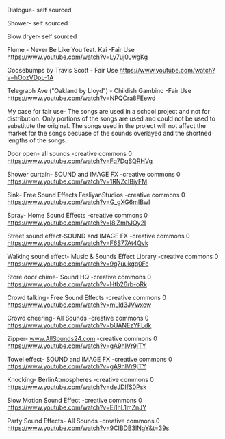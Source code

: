 Dialogue- self sourced

Shower- self sourced

Blow dryer- self sourced

Flume - Never Be Like You feat. Kai -Fair Use 
https://www.youtube.com/watch?v=Ly7uj0JwgKg

Goosebumps by Travis Scott - Fair Use 
https://www.youtube.com/watch?v=hOozVDpL-1A

Telegraph Ave ("Oakland by Lloyd") - Childish Gambino -Fair Use
https://www.youtube.com/watch?v=NPQCra8FEewd

My case for fair use-
The songs are used in a school project and not for distribution.
Only portions of the songs are used and could not be used to substitute the original.
The songs used in the project will not affect the market for the songs becuase of the sounds overlayed and the shortned 
lengths of the songs.

Door open- all sounds -creative commons 0
https://www.youtube.com/watch?v=Fq7DqSQRHVg

Shower curtain- SOUND and IMAGE FX -creative commons 0
https://www.youtube.com/watch?v=1RNZcIBiyFM

Sink- Free Sound Effects FesliyanStudios -creative commons 0
https://www.youtube.com/watch?v=G_gXG6mIBwI

Spray- Home Sound Effects -creative commons 0
https://www.youtube.com/watch?v=I8lZmhJOy2I

Street sound effect-SOUND and IMAGE FX -creative commons 0
https://www.youtube.com/watch?v=F6S77At4Qvk

Walking sound effect- Music & Sounds Effect Library -creative commons 0
https://www.youtube.com/watch?v=9g7uukgq0Fc

Store door chime- Sound HQ -creative commons 0
https://www.youtube.com/watch?v=Htb26rb-oRk

Crowd talking- Free Sound Effects -creative commons 0
https://www.youtube.com/watch?v=mLld3JVwxew

Crowd cheering- All Sounds -creative commons 0
https://www.youtube.com/watch?v=bUANEzYFLdk

Zipper- www.AllSounds24.com -creative commons 0
https://www.youtube.com/watch?v=gA9hIVr9jTY

Towel effect- SOUND and IMAGE FX -creative commons 0
https://www.youtube.com/watch?v=gA9hIVr9jTY

Knocking- BerlinAtmospheres -creative commons 0
https://www.youtube.com/watch?v=deJDIfS0Psk

Slow Motion Sound Effect -creative commons 0
https://www.youtube.com/watch?v=Ei1hL1mZnJY

Party Sound Effects- All Sounds -creative commons 0
https://www.youtube.com/watch?v=9CIBDB3lNgY&t=39s

